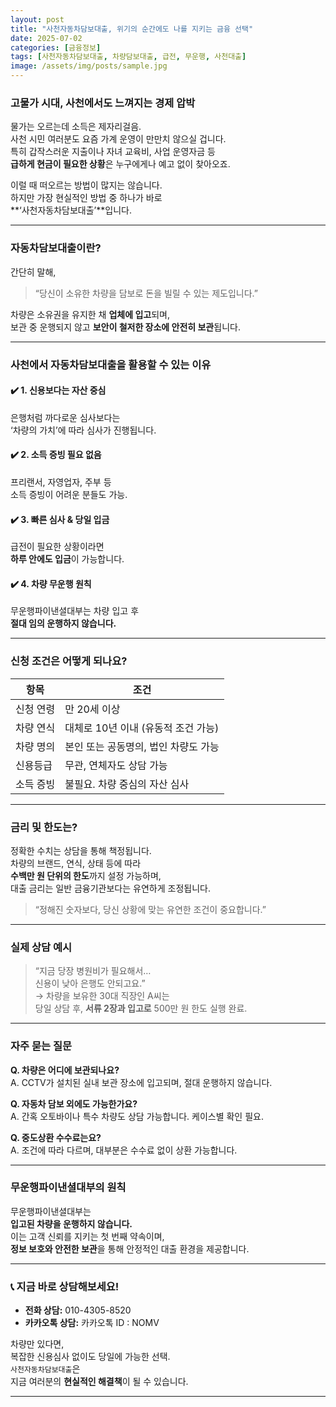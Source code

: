```yaml
---
layout: post
title: "사천자동차담보대출, 위기의 순간에도 나를 지키는 금융 선택"
date: 2025-07-02
categories: [금융정보]
tags: [사천자동차담보대출, 차량담보대출, 급전, 무운행, 사천대출]
image: /assets/img/posts/sample.jpg
---
```


### 고물가 시대, 사천에서도 느껴지는 경제 압박

물가는 오르는데 소득은 제자리걸음.  
사천 시민 여러분도 요즘 가계 운영이 만만치 않으실 겁니다.  
특히 갑작스러운 지출이나 자녀 교육비, 사업 운영자금 등  
**급하게 현금이 필요한 상황**은 누구에게나 예고 없이 찾아오죠.

이럴 때 떠오르는 방법이 많지는 않습니다.  
하지만 가장 현실적인 방법 중 하나가 바로  
**‘사천자동차담보대출’**입니다.

---

### 자동차담보대출이란?

간단히 말해,  
> “당신이 소유한 차량을 담보로 돈을 빌릴 수 있는 제도입니다.”

차량은 소유권을 유지한 채 **업체에 입고**되며,  
보관 중 운행되지 않고 **보안이 철저한 장소에 안전히 보관**됩니다.

---

### 사천에서 자동차담보대출을 활용할 수 있는 이유

#### ✔️ 1. 신용보다는 자산 중심  
은행처럼 까다로운 심사보다는  
‘차량의 가치’에 따라 심사가 진행됩니다.

#### ✔️ 2. 소득 증빙 필요 없음  
프리랜서, 자영업자, 주부 등  
소득 증빙이 어려운 분들도 가능.

#### ✔️ 3. 빠른 심사 & 당일 입금  
급전이 필요한 상황이라면  
**하루 안에도 입금**이 가능합니다.

#### ✔️ 4. 차량 무운행 원칙  
무운행파이낸셜대부는 차량 입고 후  
**절대 임의 운행하지 않습니다.**

---

### 신청 조건은 어떻게 되나요?

| 항목       | 조건                                     |
|------------|------------------------------------------|
| 신청 연령  | 만 20세 이상                            |
| 차량 연식  | 대체로 10년 이내 (유동적 조건 가능)      |
| 차량 명의  | 본인 또는 공동명의, 법인 차량도 가능     |
| 신용등급   | 무관, 연체자도 상담 가능                 |
| 소득 증빙  | 불필요. 차량 중심의 자산 심사            |

---

### 금리 및 한도는?

정확한 수치는 상담을 통해 책정됩니다.  
차량의 브랜드, 연식, 상태 등에 따라  
**수백만 원 단위의 한도**까지 설정 가능하며,  
대출 금리는 일반 금융기관보다는 유연하게 조정됩니다.

> “정해진 숫자보다, 당신 상황에 맞는 유연한 조건이 중요합니다.”

---

### 실제 상담 예시

> “지금 당장 병원비가 필요해서…  
> 신용이 낮아 은행도 안되고요.”  
→ 차량을 보유한 30대 직장인 A씨는  
> 당일 상담 후, **서류 2장과 입고로** 500만 원 한도 실행 완료.

---

### 자주 묻는 질문

**Q. 차량은 어디에 보관되나요?**  
A. CCTV가 설치된 실내 보관 장소에 입고되며, 절대 운행하지 않습니다.

**Q. 자동차 담보 외에도 가능한가요?**  
A. 간혹 오토바이나 특수 차량도 상담 가능합니다. 케이스별 확인 필요.

**Q. 중도상환 수수료는요?**  
A. 조건에 따라 다르며, 대부분은 수수료 없이 상환 가능합니다.

---

### 무운행파이낸셜대부의 원칙

무운행파이낸셜대부는  
**입고된 차량을 운행하지 않습니다.**  
이는 고객 신뢰를 지키는 첫 번째 약속이며,  
**정보 보호와 안전한 보관**을 통해 안정적인 대출 환경을 제공합니다.

---

### 📞 지금 바로 상담해보세요!

- **전화 상담:** 010-4305-8520  
- **카카오톡 상담:** 카카오톡 ID : NOMV

차량만 있다면,  
복잡한 신용심사 없이도 당일에 가능한 선택.  
`사천자동차담보대출`은  
지금 여러분의 **현실적인 해결책**이 될 수 있습니다.

---

